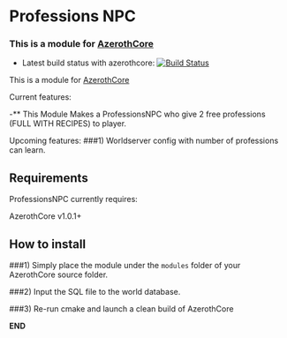 # Professions NPC
### This is a module for [AzerothCore](http://www.azerothcore.org)
- Latest build status with azerothcore: [![Build Status](https://travis-ci.org/milestorme/mod-npc-free-professions.svg?branch=master)](https://travis-ci.org/milestorme/mod-npc-free-professions)

This is a module for [AzerothCore](http://www.azerothcore.org)

Current features:

-** This Module Makes a ProfessionsNPC who give 2 free professions (FULL WITH RECIPES) to player.

Upcoming features:
###1) Worldserver config with number of professions can learn.


## Requirements

ProfessionsNPC currently requires:

AzerothCore v1.0.1+

## How to install

###1) Simply place the module under the `modules` folder of your AzerothCore source folder.

###2) Input the SQL file to the world database.

###3) Re-run cmake and launch a clean build of AzerothCore

**END**





